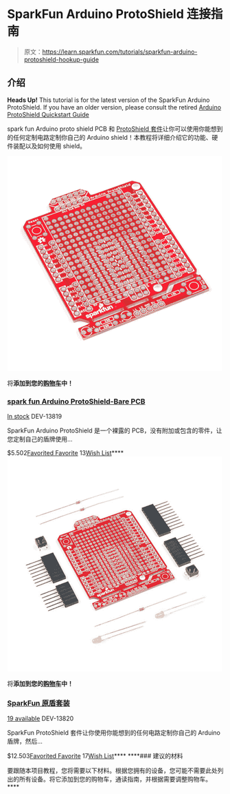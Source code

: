 # SparkFun Arduino ProtoShield 连接指南

> 原文：<https://learn.sparkfun.com/tutorials/sparkfun-arduino-protoshield-hookup-guide>

## 介绍

**Heads Up!** This tutorial is for the latest version of the SparkFun Arduino ProtoShield. If you have an older version, please consult the retired [Arduino ProtoShield Quickstart Guide](https://learn.sparkfun.com/tutorials/arduino-protoshield-quickstart-guide)

spark fun Arduino proto shield PCB 和 [ProtoShield 套件](https://www.sparkfun.com/products/13820)让你可以使用你能想到的任何定制电路定制你自己的 Arduino shield！本教程将详细介绍它的功能、硬件装配以及如何使用 shield。

[![SparkFun Arduino ProtoShield - Bare PCB](img/52abb84184a639564e0c345688f5904e.png)](https://www.sparkfun.com/products/13819) 

将**添加到您的[购物车](https://www.sparkfun.com/cart)中！**

### [spark fun Arduino ProtoShield-Bare PCB](https://www.sparkfun.com/products/13819)

[In stock](https://learn.sparkfun.com/static/bubbles/ "in stock") DEV-13819

SparkFun Arduino ProtoShield 是一个裸露的 PCB，没有附加或包含的零件，让您定制自己的盾牌使用…

$5.502[Favorited Favorite](# "Add to favorites") 13[Wish List](# "Add to wish list")****[![SparkFun ProtoShield Kit](img/7adc9f1253567f3e7d24c633c351ef8e.png)](https://www.sparkfun.com/products/13820) 

将**添加到您的[购物车](https://www.sparkfun.com/cart)中！**

### [SparkFun 原盾套装](https://www.sparkfun.com/products/13820)

[19 available](https://learn.sparkfun.com/static/bubbles/ "19 available") DEV-13820

SparkFun ProtoShield 套件让你使用你能想到的任何电路定制你自己的 Arduino 盾牌，然后…

$12.503[Favorited Favorite](# "Add to favorites") 17[Wish List](# "Add to wish list")**** ****### 建议的材料

要跟随本项目教程，您将需要以下材料。根据您拥有的设备，您可能不需要此处列出的所有设备。将它添加到您的购物车，通读指南，并根据需要调整购物车。****